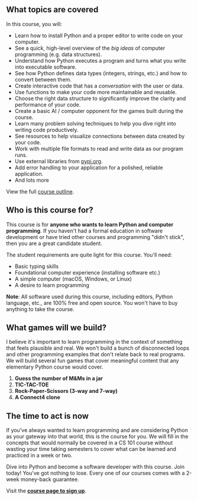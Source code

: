 


## What topics are covered

In this course, you will:

* Learn how to install Python and a proper editor to write code on your computer.
* See a quick, high-level overview of the *big ideas* of computer programming (e.g. data structures).
* Understand how Python executes a program and turns what you write into executable software.
* See how Python defines data types (integers, strings, etc.) and how to convert between them.
* Create interactive code that has a *conversation* with the user or data.
* Use functions to make your code more maintainable and reusable.
* Choose the right data structure to significantly improve the clarity and performance of your code.
* Create a basic AI / computer opponent for the games built during the course.
* Learn many problem solving techniques to help you dive right into writing code productively.
* See resources to help visualize connections between data created by your code.
* Work with multiple file formats to read and write data as our program runs.
* Use external libraries from [pypi.org](https://pypi.org).
* Add error handling to your application for a polished, reliable application.
* And lots more

View the full [course outline](https://training.talkpython.fm/courses/explore_beginners/python-for-absolute-beginners#course_outline).




## Who is this course for?

This course is for **anyone who wants to learn Python and computer programming**. If you haven't had a formal education in software development or have tried other courses and programming "didn't stick", then you are a great candidate student.

The student requirements are quite light for this course. You'll need:

* Basic typing skills
* Foundational computer experience (installing software etc.) 
* A simple computer (macOS, Windows, or Linux)
* A desire to learn programming

**Note**: All software used during this course, including editors, Python language, etc., are 100% free and open source. You won't have to buy anything to take the course.




## What games will we build?

I believe it's important to learn programming in the context of something that feels plausible and real. We won't build a bunch of disconnected loops and other programming examples that don't relate back to real programs. We  will build several fun games that cover meaningful content that any elementary 
Python course would cover.

1. **Guess the number of M&Ms in a jar**
2. **TIC-TAC-TOE**
3. **Rock-Paper-Scissors (3-way and 7-way)**
4. **A Connect4 clone**



## The time to act is now

If you've always wanted to learn programming and are considering Python as your gateway into that world, this is the course for you. We will fill in the concepts that would normally be covered in a CS 101 course without wasting your time taking semesters to cover what can be learned and practiced in a week or two.

Dive into Python and become a software developer with this course. Join today! You've got nothing to lose. Every one of our courses comes with a 2-week money-back guarantee.

Visit the [**course page to sign up**](https://training.talkpython.fm/courses/explore_beginners/python-for-absolute-beginners).
